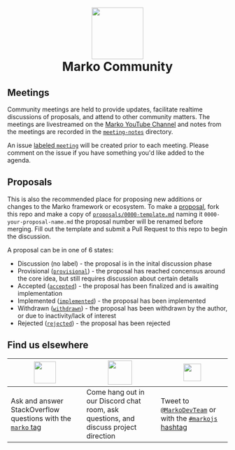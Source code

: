 <h1 align="center">
  <!-- Logo -->
  <img src="https://user-images.githubusercontent.com/1958812/77471522-ac06b500-6dcf-11ea-8f7a-f152eedd0c64.png" height="118"/><br/>
  Marko Community
</h1>

## Meetings

Community meetings are held to provide updates, facilitate realtime discussions of proposals, and attend to other community matters. The meetings are livestreamed on the [Marko YouTube Channel](https://www.youtube.com/c/marko-js) and notes from the meetings are recorded in the [`meeting-notes`](./meeting-notes) directory.

An issue [labeled `meeting`](https://github.com/marko-js/community/labels/meeting) will be created prior to each meeting. Please comment on the issue if you have something you'd like added to the agenda.

## Proposals

This is also the recommended place for proposing new additions or changes to the Marko framework or ecosystem. To make a [proposal](https://github.com/marko-js/community/labels/proposal), fork this repo and make a copy of [`proposals/0000-template.md`](./proposals/0000-template.md) naming it `0000-your-proposal-name.md` the proposal number will be renamed before merging. Fill out the template and submit a Pull Request to this repo to begin the discussion.

A proposal can be in one of 6 states:

- Discussion (no label) - the proposal is in the inital discussion phase
- Provisional ([`provisional`](https://github.com/marko-js/community/labels/provisional)) - the proposal has reached concensus around the core idea, but still requires discussion about certain details
- Accepted ([`accepted`](https://github.com/marko-js/community/labels/accepted)) - the proposal has been finalized and is awaiting implementation
- Implemented ([`implemented`](https://github.com/marko-js/community/labels/implemented)) - the proposal has been implemented
- Withdrawn ([`withdrawn`](https://github.com/marko-js/community/labels/withdrawn)) - the proposal has been withdrawn by the author, or due to inactivity/lack of interest
- Rejected ([`rejected`](https://github.com/marko-js/community/labels/rejected)) - the proposal has been rejected

## Find us elsewhere

| <a alt="See Marko questions on Stack Overflow" href="https://stackoverflow.com/questions/tagged/marko"><img src="https://user-images.githubusercontent.com/1958812/56055468-619b3e00-5d0e-11e9-92ae-200c212cafb8.png" height="50px"/></a> | <a alt="Chat with us on Discord" href="https://discord.gg/RFGxYGs"><img src="https://user-images.githubusercontent.com/4985201/89313514-6edbea80-d62d-11ea-8447-ca2fd8983661.png" height="55px"/></a> | <a alt="Tweet about Marko" href="https://twitter.com/intent/tweet?hashtags=markojs"><img src="https://user-images.githubusercontent.com/1958812/56055707-07e74380-5d0f-11e9-8a59-d529fbb5a81e.png" height="40px"/></a> |
| ----------------------------------------------------------------------------------------------------------------------------------------------------------------------------------------------------------------------------------------- | ----------------------------------------------------------------------------------------------------------------------------------------------------------------------------------------------------- | ---------------------------------------------------------------------------------------------------------------------------------------------------------------------------------------------------------------------- |
| Ask and answer StackOverflow questions with the [`marko` tag](https://stackoverflow.com/questions/tagged/marko)                                                                                                                           | Come hang out in our Discord chat room, ask questions, and discuss project direction                                                                                                                  | Tweet to [`@MarkoDevTeam`](https://twitter.com/MarkoDevTeam) or with the [`#markojs` hashtag](https://twitter.com/search?q=%23markojs&f=live)                                                                          |
